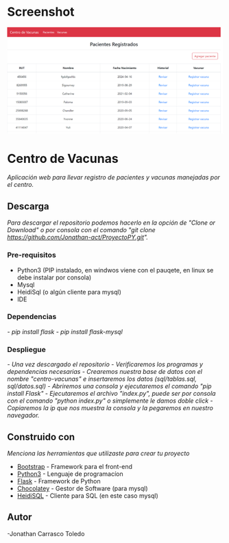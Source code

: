 # Screenshot
![](docs/preview.png)

# Centro de Vacunas

_Aplicación web para llevar registro de pacientes y vacunas manejadas por el centro._

## Descarga

_Para descargar el repositorio podemos hacerlo en la opción de "Clone or Download" o por consola con el comando "git clone https://github.com/Jonathan-act/ProyectoPY.git"._


### Pre-requisitos

- Python3 (PIP instalado, en windwos viene con el pauqete, en linux se debe instalar por consola)
- Mysql
- HeidiSql (o algún cliente para mysql)
- IDE


### Dependencias

_- pip install flask_
_- pip install flask-mysql_


### Despliegue

_- Una vez descargado el repositorio_
_- Verificaremos los programas y dependencias necesarias_
_- Crearemos nuestra base de datos con el nombre "centro-vacunas" e insertaremos los datos (sql/tablas.sql, sql/datos.sql)_
_- Abriremos una consola y ejecutaremos el comando "pip install Flask"_
_- Ejecutaremos el archivo "index.py", puede ser por consola con el comando "python index.py" o simplemente le damos doble click_
_- Copiaremos la ip que nos muestra la consola y la pegaremos en nuestro navegador._

## Construido con

_Menciona las herramientas que utilizaste para crear tu proyecto_

* [Bootstrap](https://getbootstrap.com) - Framework para el front-end
* [Python3](https://www.python.org) - Lenguaje de programacíon
* [Flask](https://flask.palletsprojects.com/en/1.1.x/) - Framework de Python
* [Chocolatey](https://chocolatey.org) - Gestor de Software (para mysql)
* [HeidiSQL](https://www.heidisql.com) - Cliente para SQL (en este caso mysql)


## Autor

 -Jonathan Carrasco Toledo
